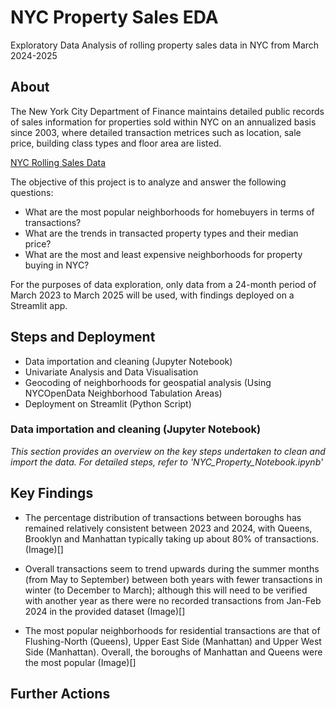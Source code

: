 # NYC Property Sales EDA 
Exploratory Data Analysis of rolling property sales data in NYC from March 2024-2025

## About 
The New York City Department of Finance maintains detailed public records of sales information for properties sold within NYC on an annualized basis since 2003, where detailed transaction metrices such as location, sale price, building class types and floor area are listed. 

[NYC Rolling Sales Data](https://www.nyc.gov/site/finance/property/property-rolling-sales-data.page)

The objective of this project is to analyze and answer the following questions: 

- What are the most popular neighborhoods for homebuyers in terms of transactions?
- What are the trends in transacted property types and their median price?
- What are the most and least expensive neighborhoods for property buying in NYC?

For the purposes of data exploration, only data from a 24-month period of March 2023 to March 2025 will be used, with findings deployed on a Streamlit app. 

## Steps and Deployment 
- Data importation and cleaning (Jupyter Notebook)
- Univariate Analysis and Data Visualisation
- Geocoding of neighborhoods for geospatial analysis (Using NYCOpenData Neighborhood Tabulation Areas)
- Deployment on Streamlit (Python Script)

### Data importation and cleaning (Jupyter Notebook)
*This section provides an overview on the key steps undertaken to clean and import the data. For detailed steps, refer to 'NYC_Property_Notebook.ipynb'*

## Key Findings 
- The percentage distribution of transactions between boroughs has remained relatively consistent between 2023 and 2024, with Queens, Brooklyn and Manhattan typically taking up about 80% of transactions. 
(Image)[]

- Overall transactions seem to trend upwards during the summer months (from May to September) between both years with fewer transactions in winter (to December to March); although this will need to be verified with another year as there were no recorded transactions from Jan-Feb 2024 in the provided dataset
(Image)[]

- The most popular neighborhoods for residential transactions are that of Flushing-North (Queens), Upper East Side (Manhattan) and Upper West Side (Manhattan). Overall, the boroughs of Manhattan and Queens were the most popular 
(Image)[]

## Further Actions 

